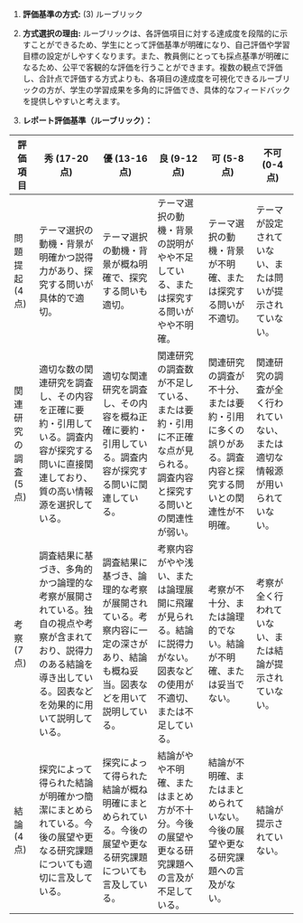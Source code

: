 1. **評価基準の方式:** (3) ルーブリック

2. **方式選択の理由:** ルーブリックは、各評価項目に対する達成度を段階的に示すことができるため、学生にとって評価基準が明確になり、自己評価や学習目標の設定がしやすくなります。また、教員側にとっても採点基準が明確になるため、公平で客観的な評価を行うことができます。複数の観点で評価し、合計点で評価する方式よりも、各項目の達成度を可視化できるルーブリックの方が、学生の学習成果を多角的に評価でき、具体的なフィードバックを提供しやすいと考えます。

3. **レポート評価基準（ルーブリック）：**

| 評価項目 | 秀 (17-20点) | 優 (13-16点) | 良 (9-12点) | 可 (5-8点) | 不可 (0-4点) |
|---|---|---|---|---|---|
| 問題提起 (4点) | テーマ選択の動機・背景が明確かつ説得力があり、探究する問いが具体的で適切。 | テーマ選択の動機・背景が概ね明確で、探究する問いも適切。 | テーマ選択の動機・背景の説明がやや不足している、または探究する問いがやや不明確。 | テーマ選択の動機・背景が不明確、または探究する問いが不適切。 | テーマが設定されていない、または問いが提示されていない。 |
| 関連研究の調査 (5点) | 適切な数の関連研究を調査し、その内容を正確に要約・引用している。調査内容が探究する問いに直接関連しており、質の高い情報源を選択している。 | 適切な関連研究を調査し、その内容を概ね正確に要約・引用している。調査内容が探究する問いに関連している。 | 関連研究の調査数が不足している、または要約・引用に不正確な点が見られる。調査内容と探究する問いとの関連性が弱い。 | 関連研究の調査が不十分、または要約・引用に多くの誤りがある。調査内容と探究する問いとの関連性が不明確。 | 関連研究の調査が全く行われていない、または適切な情報源が用いられていない。 |
| 考察 (7点) | 調査結果に基づき、多角的かつ論理的な考察が展開されている。独自の視点や考察が含まれており、説得力のある結論を導き出している。図表などを効果的に用いて説明している。 | 調査結果に基づき、論理的な考察が展開されている。考察内容に一定の深さがあり、結論も概ね妥当。図表などを用いて説明している。 | 考察内容がやや浅い、または論理展開に飛躍が見られる。結論に説得力がない。図表などの使用が不適切、または不足している。 | 考察が不十分、または論理的でない。結論が不明確、または妥当でない。 | 考察が全く行われていない、または結論が提示されていない。 |
| 結論 (4点) | 探究によって得られた結論が明確かつ簡潔にまとめられている。今後の展望や更なる研究課題についても適切に言及している。 | 探究によって得られた結論が概ね明確にまとめられている。今後の展望や更なる研究課題についても言及している。 | 結論がやや不明確、またはまとめ方が不十分。今後の展望や更なる研究課題への言及が不足している。 | 結論が不明確、またはまとめられていない。今後の展望や更なる研究課題への言及がない。 | 結論が提示されていない。 |
